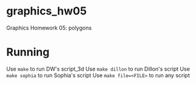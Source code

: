 # graphics_hw05
Graphics Homework 05: polygons

# Running
Use `make` to run DW's script_3d
Use `make dillon` to run Dillon's script
Use `make sophia` to run Sophia's script
Use `make file=<FILE>` to run any script